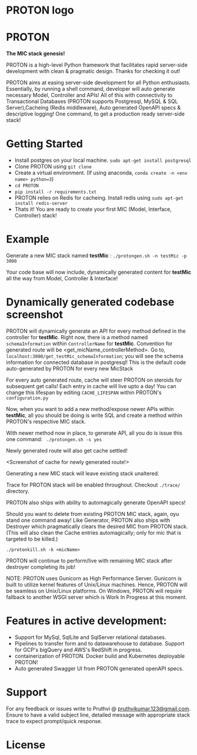 # PROTON logo
# PROTON
**The MIC stack genesis!**

PROTON is a high-level Python framework that facilitates rapid server-side development with clean & pragmatic design. Thanks for checking it out!

PROTON aims at easing server-side development for all Python enthusiasts. Essentially, by running a shell command, developer will auto generate necessary Model, Controller and APIs! All of this with connectivity to Transactional Databases (PROTON supports Postgresql, MySQL & SQL Server),Cacheing (Redis middleware), Auto generated OpenAPI specs & descriptive logging! One command, to get a production ready server-side stack!

# Getting Started
- Install postgres on your local machine. `sudo apt-get install postgresql`
- Clone PROTON using `git clone `
- Create a virtual environment. (If using anaconda, `conda create -n <env name> python=3`)
- `cd PROTON`
- `pip install -r requirements.txt`
- PROTON relies on Redis for cacheing. Install redis using `sudo apt-get install redis-server`
- Thats it! You are ready to create your first MIC (Model, Interface, Controller) stack!

# Example

Generate a new MIC stack named **testMic** :
`
 ./protongen.sh -n testMic -p 3000
`
<MIC stack screenshot for testMic>

Your code base will now include, dynamically generated content for **testMic** all the way from Model, Controller & Interface!
# Dynamically generated codebase screenshot

PROTON will dynamically generate an API for every method defined in the controller for **testMic**. Right now, there is a method named `schemaInformation` within `ControllerName` for **testMic**. Convention for generated route will be <get_micName_controllerMethod>. Go to, `localhost:3000/get_testMic_schemaInformation`; you will see the schema information for connected database in postgresql! This is the default code auto-generated by PROTON for every new MicStack
<Screenshot of API for SCHEMAInformation>

For every auto generated route, cache will steer PROTON on steroids for subsequent get calls! Each entry in cache will live upto a day! You can change this lifespan by editing `CACHE_LIFESPAN` within PROTON's `configuration.py`

<Screenshot for Cache>

Now, when you want to add a new method/expose newer APIs within **testMic**, all you should be doing is write SQL and create a method within PROTON's respective MIC stack.

<Screenshot of adding a newer method in controller for testMic>

With newer method now in place, to generate API, all you do is issue this one command:
` ./protongen.sh -s yes`

<Screenshot of newly generated routes for newly added method for controller.>

Newly generated route will also get cache settled!

<Screenshot of cache for newly generated route!>

Generating a new MIC stack will leave existing stack unaltered.

<Screenshot of generating new MIC stack>

<Screenshot of available routes>

Trace for PROTON stack will be enabled throughout. Checkout `./trace/` directory.

<Screenshot of trace directory>

<Screenshot of one trace log>

PROTON also ships with ability to automagically generate OpenAPI specs!

<Screenshot for OpenAPI Specs.Json and YAML>

Should you want to delete from existing PROTON MIC stack, again, oyu stand one command away! Like Generator, PROTON also ships with Destroyer which pragmatically clears the desired MIC from PROTON stack. (This will also clean the Cache entries automagically; only for mic that is targeted to be killed.)

`./protonkill.sh -k <micName>`

<Screenshot of killing testMic>

PROTON will continue to perform/live with remaining MIC stack after destroyer completing its job!

<Screenshot of remaining micStack after killing testMic>



NOTE: PROTON uses Gunicorn as High Performance Server. Gunicorn is built to utilize kernel features of Unix/Linux machines. Hence, PROTON will be seamless on Unix/Linux platforms. On Windows, PROTON will require fallback to another WSGI server which is Work In Progress at this moment.

# Features in active development:
- Support for MySql, SqlLite and SqlServer relational databases.
- Pipelines to transfer form and to datawarehouse to database. Support for GCP's bigQuery and AWS's RedShift in progress.
- containerization of PROTON. Docker build and Kubernetes deployable PROTON!
- Auto generated Swagger UI from PROTON generated openAPI specs.

# Support
For any  feedback or issues write to Pruthvi @ pruthvikumar.123@gmail.com. Ensure to have a valid subject line, detailed message with appropriate stack trace to expect prompt/quick response.

# License